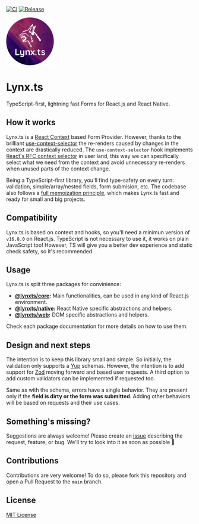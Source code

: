 [![CI](https://github.com/JoseLion/lynxts/actions/workflows/ci.yml/badge.svg)](https://github.com/JoseLion/lynxts/actions/workflows/ci.yml)
[![Release](https://github.com/JoseLion/lynxts/actions/workflows/release.yml/badge.svg)](https://github.com/JoseLion/lynxts/actions/workflows/release.yml)
<!-- [![Pages](https://github.com/JoseLion/lynxts/actions/workflows/pages.yml/badge.svg)](https://github.com/JoseLion/lynxts/actions/workflows/pages.yml)
[![NPM version](https://img.shields.io/npm/v/@JoseLion/lynxts?logo=npm)](https://www.npmjs.com/package/@JoseLion/lynxts)
[![NPM bundle size](https://img.shields.io/bundlephobia/min/@JoseLion/lynxts)](https://www.npmjs.com/package/@JoseLion/lynxts)
[![NPM downloads](https://img.shields.io/npm/dm/@JoseLion/lynxts)](https://www.npmjs.com/package/@JoseLion/lynxts)
[![NPM license](https://img.shields.io/npm/l/@JoseLion/lynxts)](./LICENSE)
[![GitHub Release Date](https://img.shields.io/github/release-date/JoseLion/lynxts)](https://github.com/JoseLion/lynxts/releases)
[![Known Vulnerabilities](https://snyk.io/test/github/JoseLion/lynxts/badge.svg)](https://snyk.io/test/github/JoseLion/lynxts) -->

<img alt="Lynx.ts Logo" src="https://github.com/JoseLion/lynxts/blob/main/docs/assets/lynxts-logo%40512x512.png" width="128">

# Lynx.ts

TypeScript-first, lightning fast Forms for React.js and React Native.

## How it works

Lynx.ts is a [React Context](https://react.dev/learn/passing-data-deeply-with-context) based Form Provider. However, thanks to the brilliant [use-context-selector](https://github.com/dai-shi/use-context-selector) the re-renders caused by changes in the context are drastically reduced. The `use-context-selector` hook implements [React's RFC context selector](https://github.com/reactjs/rfcs/pull/119) in user land, this way we can specifically select what we need from the context and avoid unnecessary re-renders when unused parts of the context change.

Being a TypeScript-first library, you'll find type-safety on every turn: validation, simple/array/nested fields, form submision, etc. The codebase also follows a [full memoization principle](https://attardi.org/why-we-memo-all-the-things/), which makes Lynx.ts fast and ready for small and big projects.

## Compatibility

Lynx.ts is based on context and hooks, so you'll need a minimun version of `v16.8.0` on React.js. TypeScript is not necessary to use it, it works on plain JavaScript too! However, TS will give you a better dev experience and static check safety, so it's recommended.

## Usage

Lynx.ts is split three packages for convinience:

- **[@lynxts/core](./packages/core/README.md):** Main functionalities, can be used in any kind of React.js environment.
- **[@lynxts/native](./packages/native/README.md):** React Native specific abstractions and helpers.
- **[@lynxts/web](./packages/web/README.md):** DOM specific abstractions and helpers.

Check each package documentation for more details on how to use them.

## Design and next steps

The intention is to keep this library small and simple. So initially, the validation only supports a [Yup](https://github.com/jquense/yup) schemas. However, the intention is to add support for [Zod](https://zod.dev/) moving forward and based user requests. A third option to add custom validators can be implememted if requested too.

Same as with the schema, errors have a single behavior. They are present only if the **field is dirty or the form was submitted**. Adding other behaviors will be based on requests and their use cases.

## Something's missing?

Suggestions are always welcome! Please create an [issue](https://github.com/JoseLion/lynxts/issues/new) describing the request, feature, or bug. We'll try to look into it as soon as possible 🙂

## Contributions

Contributions are very welcome! To do so, please fork this repository and open a Pull Request to the `main` branch.

## License

[MIT License](./LICENSE)
